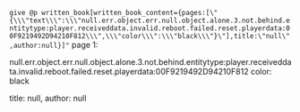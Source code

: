 ```give @p written_book[written_book_content={pages:[\"{\\\"text\\\":\\\"null.err.object.err.null.object.alone.3.not.behind.entitytype:player.receiveddata.invalid.reboot.failed.reset.playerdata:00F9219492D94210F812\\\",\\\"color\\\":\\\"black\\\"}\"],title:\"null\",author:null}]"```
page 1:

null.err.object.err.null.object.alone.3.not.behind.entitytype:player.receiveddata.invalid.reboot.failed.reset.playerdata:00F9219492D94210F812
color: black

title: null, author: null